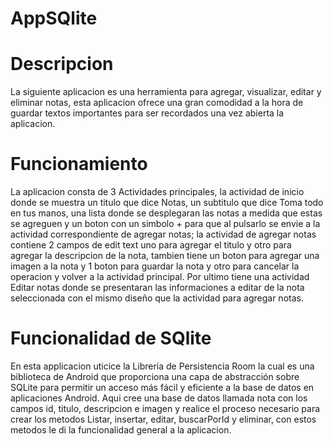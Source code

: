 # AppSQlite
# Descripcion
La siguiente aplicacion es una herramienta para agregar, visualizar, editar y eliminar notas,
esta aplicacion ofrece una gran comodidad a la hora de guardar textos importantes para ser recordados
una vez abierta la aplicacion.

# Funcionamiento
La aplicacion consta de 3 Actividades principales, la actividad de inicio donde se muestra un titulo
que dice Notas, un subtitulo que dice Toma todo en tus manos, una lista donde se desplegaran las notas
a medida que estas se agreguen y un boton con un simbolo + para que al pulsarlo se envie a la actividad 
correspondiente de agregar notas; la actividad de agregar notas contiene 2 campos de edit text uno para
agregar el titulo y otro para agregar la descripcion de la nota, tambien tiene un boton para agregar una
imagen a la nota y 1 boton para guardar la nota y otro para cancelar la operacion y volver a la actividad 
principal. Por ultimo tiene una actividad Editar notas donde se presentaran las informaciones a editar de la
nota seleccionada con el mismo diseño que la actividad para agregar notas.

# Funcionalidad de SQlite
En esta applicacion uticice la Libreria de Persistencia Room la cual es una biblioteca de Android que 
proporciona una capa de abstracción sobre SQLite para permitir un acceso más fácil y eficiente a la base 
de datos en aplicaciones Android. Aqui cree una base de datos llamada nota con los campos id, titulo, descripcion e imagen
y realice el proceso necesario para crear los metodos Listar, insertar, editar, buscarPorId y 
eliminar, con estos metodos le di la funcionalidad general a la aplicacion.